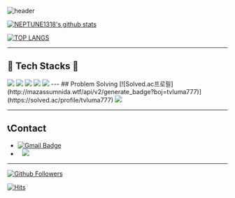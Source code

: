 ![header](https://capsule-render.vercel.app/api?type=Waving&color=61bfad&height=300&section=header&text=NEPTUNE1318&fontSize=90&fontColor=ffffff)

[![NEPTUNE1318's github stats](https://github-readme-stats.vercel.app/api?username=NEPTUNE1318&show_icons=true&theme=dracula)](https://github.com/NEPTUNE1318)

[![TOP LANGS](https://github-readme-stats.vercel.app/api/top-langs/?username=NEPTUNE1318&layout=compact&langs_count=8&theme=dracula)](https://github.com/NEPTUNE1318)

---
## 📜 Tech Stacks 📜
<img src="https://img.shields.io/badge/Python-3766AB?style=flat-square&logo=Python&logoColor=white"/>
<img src="https://img.shields.io/badge/HTML5-E34F26?style=flat-square&logo=HTML5&logoColor=white"/>
<img src="https://img.shields.io/badge/CSS3-1572B6?style=flat-square&logo=CSS3&logoColor=white"/>
<img src="https://img.shields.io/badge/JavaScript-F7DF1E?style=flat-square&logo=JavaScript&logoColor=white"/>
<img src="https://img.shields.io/badge/c++-00599C?style=flat-square&logo=c%2B%2B&logoColor=white"/>
---
## Problem Solving
[![Solved.ac프로필](http://mazassumnida.wtf/api/v2/generate_badge?boj=tvluma777)](https://solved.ac/profile/tvluma777)
<img src="https://img.shields.io/badge/c++-00599C?style=flat-square&logo=c%2B%2B&logoColor=white"/></a> &nbsp 

---
 ## 📞Contact
 * [![Gmail Badge](https://img.shields.io/badge/-Gmail-d14836?style=flat-square&logo=Gmail&logoColor=white&link=mailto:rumatv78@gmail.com)](mailto:rumatv78@gmail.com)
 * <a href="https://www.instagram.com/nept.une1318/"><img src="http://img.shields.io/badge/-Instagram-black?style=flat&logo=Instagram&link=https://www.instagram.com/code._.cat/" style="height : auto; margin-left : 10px; margin-right : 10px;"/></a>

---
[![Github Followers](https://img.shields.io/github/followers/NEPTUNE1318?color=06d6a0&label=Github%20Followers&style=for-the-badge)](https://github.com/NEPTUNE1318?tab=followers)

[![Hits](https://hits.seeyoufarm.com/api/count/incr/badge.svg?url=https%3A%2F%2Fgithub.com%2FNEPTUNE1318&count_bg=%2379C83D&title_bg=%23555555&icon=&icon_color=%23E7E7E7&title=hits&edge_flat=false)](https://hits.seeyoufarm.com)
